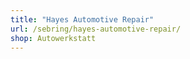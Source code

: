```yaml
---
title: "Hayes Automotive Repair"
url: /sebring/hayes-automotive-repair/
shop: Autowerkstatt
---
```

